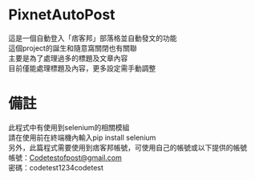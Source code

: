 # PixnetAutoPost
這是一個自動登入「痞客邦」部落格並自動發文的功能  
這個project的誕生和隨意窩關閉也有關聯  
主要是為了處理過多的標題及文章內容  
目前僅能處理標題及內容，更多設定需手動調整

# 備註
此程式中有使用到selenium的相關模組  
請在使用前在終端機內輸入pip install selenium  
另外，此篇程式需要使用到痞客邦帳號，可使用自己的帳號或以下提供的帳號  
帳號：Codetestofpost@gmail.com  
密碼：codetest1234codetest  
